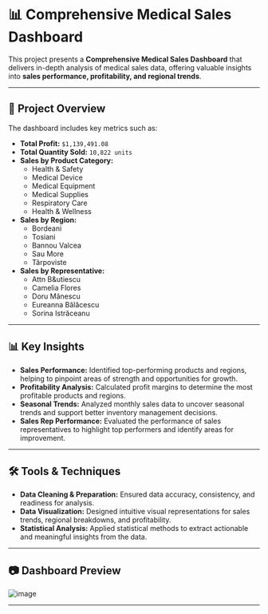 # 📊 Comprehensive Medical Sales Dashboard

This project presents a **Comprehensive Medical Sales Dashboard** that delivers in-depth analysis of medical sales data, offering valuable insights into **sales performance, profitability, and regional trends**.

---

## 📌 Project Overview

The dashboard includes key metrics such as:

- **Total Profit:** `$1,139,491.08`
- **Total Quantity Sold:** `10,822 units`
- **Sales by Product Category:**
  - Health & Safety
  - Medical Device
  - Medical Equipment
  - Medical Supplies
  - Respiratory Care
  - Health & Wellness
- **Sales by Region:**
  - Bordeani
  - Tosiani
  - Bannou Valcea
  - Sau More
  - Târpoviste
- **Sales by Representative:**
  - Attn B&utiescu
  - Camelia Flores
  - Doru Mănescu
  - Eureanna Bălăcescu
  - Sorina Istrăceanu

---

## 📊 Key Insights

- **Sales Performance:** Identified top-performing products and regions, helping to pinpoint areas of strength and opportunities for growth.
- **Profitability Analysis:** Calculated profit margins to determine the most profitable products and regions.
- **Seasonal Trends:** Analyzed monthly sales data to uncover seasonal trends and support better inventory management decisions.
- **Sales Rep Performance:** Evaluated the performance of sales representatives to highlight top performers and identify areas for improvement.

---

## 🛠️ Tools & Techniques

- **Data Cleaning & Preparation:** Ensured data accuracy, consistency, and readiness for analysis.
- **Data Visualization:** Designed intuitive visual representations for sales trends, regional breakdowns, and profitability.
- **Statistical Analysis:** Applied statistical methods to extract actionable and meaningful insights from the data.

---

## 📷 Dashboard Preview

![image](https://github.com/user-attachments/assets/eca88939-79aa-4dd9-8030-77e83aa76c8f)


---

